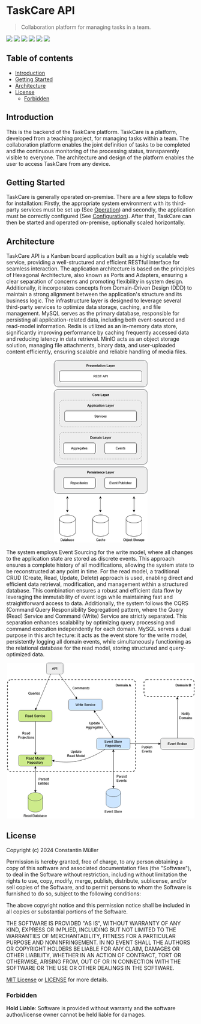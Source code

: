 # TaskCare API

> Collaboration platform for managing tasks in a team.

![](https://img.shields.io/badge/Java-17-red?logo=openjdk)
![](https://img.shields.io/badge/Spring%20Boot-3.4.0-green?logo=springboot)
![](https://img.shields.io/badge/Database-MySQL-blue?logo=mysql)
![](https://img.shields.io/badge/Database-Redis-red?logo=redis)
![](https://img.shields.io/badge/Object%20Storage-MinIO-pink?logo=minio)
![](https://img.shields.io/badge/OpenAPI-3.0.3-green?logo=openapi-initiative)

## Table of contents

- [Introduction](#introduction)
- [Getting Started](#getting-started)
- [Architecture](#architecture)
- [License](#license)
  - [Forbidden](#forbidden)

## Introduction

This is the backend of the TaskCare platform. TaskCare is a platform, developed from a teaching project, for managing
tasks within a team. The collaboration platform enables the joint definition of tasks to be completed and the
continuous monitoring of the processing status, transparently visible to everyone. The architecture and design of the
platform enables the user to access TaskCare from any device.

## Getting Started

TaskCare is generally operated on-premise. There are a few steps to follow for installation: Firstly, the
appropriate system environment with its third-party services must be set up (See [Operation](docs/operation.md))
and secondly, the application must be correctly configured (See [Configuration](docs/configuration.md)). After that,
TaskCare can then be started and operated on-premise, optionally scaled horizontally.

## Architecture

TaskCare API is a Kanban board application built as a highly scalable web service, providing a well-structured and
efficient RESTful interface for seamless interaction. The application architecture is based on the principles of
Hexagonal Architecture, also known as Ports and Adapters, ensuring a clear separation of concerns and promoting
flexibility in system design. Additionally, it incorporates concepts from Domain-Driven Design (DDD) to maintain
a strong alignment between the application's structure and its business logic. The infrastructure layer is designed
to leverage several third-party services to optimize data storage, caching, and file management. MySQL serves as
the primary database, responsible for persisting all application-related data, including both event-sourced and
read-model information. Redis is utilized as an in-memory data store, significantly improving performance by
caching frequently accessed data and reducing latency in data retrieval. MinIO acts as an object storage solution,
managing file attachments, binary data, and user-uploaded content efficiently, ensuring scalable and reliable
handling of media files.

<div style="text-align: center;" align="center">
  <img src="docs/images/architecture.png" alt="Architecture" style="width: 250px; height: auto;" />
</div>

The system employs Event Sourcing for the write model, where all changes to the application state are stored as
discrete events. This approach ensures a complete history of all modifications, allowing the system state to be
reconstructed at any point in time. For the read model, a traditional CRUD (Create, Read, Update, Delete) approach
is used, enabling direct and efficient data retrieval, modification, and management within a structured database.
This combination ensures a robust and efficient data flow by leveraging the immutability of event logs while
maintaining fast and straightforward access to data. Additionally, the system follows the CQRS (Command Query
Responsibility Segregation) pattern, where the Query (Read) Service and Command (Write) Service are strictly
separated. This separation enhances scalability by optimizing query processing and command execution independently
for each domain. MySQL serves a dual purpose in this architecture: it acts as the event store for the write model,
persistently logging all domain events, while simultaneously functioning as the relational database for the read
model, storing structured and query-optimized data.

<div style="text-align: center;" align="center">
  <img src="docs/images/dataflow.png" alt="Dataflow" style="width: 500px; height: auto;" />
</div>

## License

Copyright (c) 2024 Constantin Müller

Permission is hereby granted, free of charge, to any person obtaining a copy
of this software and associated documentation files (the "Software"), to deal
in the Software without restriction, including without limitation the rights
to use, copy, modify, merge, publish, distribute, sublicense, and/or sell
copies of the Software, and to permit persons to whom the Software is
furnished to do so, subject to the following conditions:

The above copyright notice and this permission notice shall be included in all
copies or substantial portions of the Software.

THE SOFTWARE IS PROVIDED "AS IS", WITHOUT WARRANTY OF ANY KIND, EXPRESS OR
IMPLIED, INCLUDING BUT NOT LIMITED TO THE WARRANTIES OF MERCHANTABILITY,
FITNESS FOR A PARTICULAR PURPOSE AND NONINFRINGEMENT. IN NO EVENT SHALL THE
AUTHORS OR COPYRIGHT HOLDERS BE LIABLE FOR ANY CLAIM, DAMAGES OR OTHER
LIABILITY, WHETHER IN AN ACTION OF CONTRACT, TORT OR OTHERWISE, ARISING FROM,
OUT OF OR IN CONNECTION WITH THE SOFTWARE OR THE USE OR OTHER DEALINGS IN THE
SOFTWARE.

[MIT License](https://opensource.org/licenses/MIT) or [LICENSE](LICENSE) for
more details.

### Forbidden

**Hold Liable**: Software is provided without warranty and the software
author/license owner cannot be held liable for damages.
